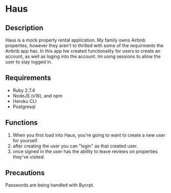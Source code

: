 # Haus

## Description
Haus is a mock property rental application. My family owns Airbnb properties, however they aren't to thrilled with some of
the requirments the Airbnb app has. In this app Ive created functionality for users to create an account, as well as loging
into the account. Im using sessions to allow the user to stay logged in.

## Requirements

- Ruby 2.7.4
- NodeJS (v16), and npm
- Heroku CLI
- Postgresql

## Functions

1. When you first load into Haus, you're going to want to create a new user for yourself.
2. after creating the user you can "login" as that created user.
3. once signed in the user has the ability to leave reviews on properties they've visited.

## Precautions
 
 Passwords are being handled with Bycrpt.
